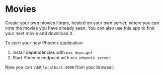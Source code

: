 # Movies

Create your own movies library, hosted on your own server, where you can note the movies you have already seen. You can
also use this app to find your next movie and download it.

To start your new Phoenix application:

1. Install dependencies with `mix deps.get`
2. Start Phoenix endpoint with `mix phoenix.server`

Now you can visit `localhost:4000` from your browser.
